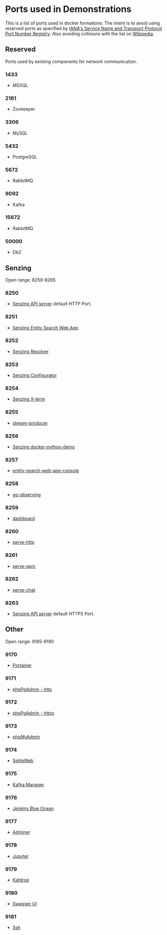 # Ports used in Demonstrations

This is a list of ports used in docker formations.
The intent is to avoid using reserved ports as specified by
[IANA's Service Name and Transport Protocol Port Number Registry](http://www.iana.org/assignments/service-names-port-numbers/service-names-port-numbers.txt).
Also avoiding collisions with the list on [Wikipedia](https://en.wikipedia.org/wiki/List_of_TCP_and_UDP_port_numbers).

## Reserved

Ports used by existing components for network communication.

### 1433

- MSSQL

### 2181

- Zookeeper

### 3306

- MySQL

### 5432

- PostgreSQL

### 5672

- RabbitMQ

### 9092

- Kafka

### 15672

- RabbitMQ

### 50000

- Db2

## Senzing

Open range: 8250-8265

### 8250

- [Senzing API server](https://github.com/senzing-garage/senzing-api-server) default HTTP Port.

### 8251

- [Senzing Entity Search Web App](https://github.com/senzing-garage/entity-search-web-app)

### 8252

- [Senzing Resolver](https://github.com/senzing-garage/resolver)

### 8253

- [Senzing Configurator](https://github.com/senzing-garage/configurator)

### 8254

- [Senzing X-term](https://github.com/senzing-garage/docker-xterm)

### 8255

- [stream-producer](https://github.com/senzing-garage/stream-producer)

### 8256

- [Senzing docker-python-demo](https://github.com/senzing-garage/docker-python-demo)

### 8257

- [entity-search-web-app-console](https://github.com/senzing-garage/entity-search-web-app-console)

### 8258

- [go-observing](https://github.com/senzing-garage/go-observing)

### 8259

- [dashboard](https://github.com/senzing-garage/dashboard)

### 8260

- [serve-http](https://github.com/senzing-garage/serve-http)

### 8261

- [serve-gprc](https://github.com/senzing-garage/serve-gprc)

### 8262

- [serve-chat](https://github.com/senzing-garage/serve-chat)

### 8263

- [Senzing API server](https://github.com/senzing-garage/senzing-api-server) default HTTPS Port.

## Other

Open range: 9165-9190

### 9170

- [Portainer](https://www.portainer.io/)

### 9171

- [phpPgAdmin - http](http://phppgadmin.sourceforge.net/doku.php)

### 9172

- [phpPgAdmin - https](http://phppgadmin.sourceforge.net/doku.php)

### 9173

- [phpMyAdmin](https://www.phpmyadmin.net/)

### 9174

- [SqliteWeb](https://github.com/coleifer/sqlite-web)

### 9175

- [Kafka Manager](https://github.com/yahoo/kafka-manager)

### 9176

- [Jenkins Blue Ocean](https://github.com/senzing-garage/knowledge-base/blob/main/WHATIS/jenkins-blue-ocean.md)

### 9177

- [Adminer](https://github.com/senzing-garage/docker-adminer)

### 9178

- [Jupyter](https://github.com/senzing-garage/docker-jupyter)

### 9179

- [Kafdrop](https://github.com/obsidiandynamics/kafdrop)

### 9180

- [Swagger UI](https://github.com/swagger-api/swagger-ui)

### 9181

- [Ssh](https://github.com/Sensing/sshd)
